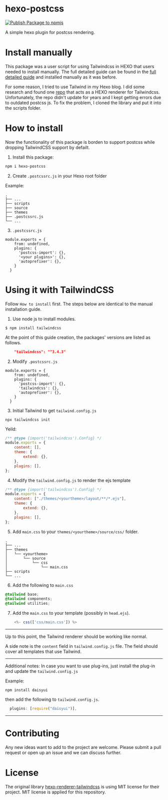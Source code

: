# hexo-postcss
[![Publish Package to npmjs](https://github.com/siraisisatoru/hexo-postcss/actions/workflows/publish.yml/badge.svg)](https://github.com/siraisisatoru/hexo-postcss/actions/workflows/publish.yml)

A simple hexo plugin for postcss rendering.

# Install manually

This package was a user script for using Tailwindcss in HEXO that users needed to install manually. The full detailed guide can be found in the [full detailed guide](./Manual%20install%20guide.md) and installed manually as it was before.

For some reason, I tried to use Tailwind in my Hexo blog. I did some research and found one [repo](https://github.com/bennyxguo/hexo-renderer-tailwindcss) that acts as a HEXO renderer for Tailwindcss. Unfortunately, the repo didn't update for years and I kept getting errors due to outdated postcss js. To fix the problem, I cloned the library and put it into the scripts folder.

# How to install

Now the functionality of this package is borden to support postcss while dropping TailwindCSS support by defailt.

1. Install this package:

```sh
npm i hexo-postcss
```

2. Create `.postcssrc.js` in your Hexo root folder

Example:

```
.
├── ...
├── scripts
├── source
├── themes
├── .postcssrc.js
└── ...
```

3. `.postcssrc.js`

```
module.exports = {
    from: undefined,
    plugins: {
      'postcss-import': {},
      '<your plugins>': {},
      'autoprefixer': {},
    }
  }
```

# Using it with TailwindCSS

Follow `How to install` first. The steps below are identical to the manual installation guide.

1. Use node js to install modules.

```shell
$ npm install tailwindcss
```

At the point of this guide creation, the packages' versions are listed as follows.

```json
    "tailwindcss": "^3.4.3"
```

2. Modify `.postcssrc.js`

```
module.exports = {
    from: undefined,
    plugins: {
      'postcss-import': {},
      'tailwindcss': {},
      'autoprefixer': {},
    }
  }
```

3. Initial Tailwind to get `tailwind.config.js`

```shell
npx tailwindcss init
```

Yeild:

```js
/** @type {import('tailwindcss').Config} */
module.exports = {
    content: [],
    theme: {
        extend: {},
    },
    plugins: [],
};
```

4. Modify the `tailwind.config.js` to render the ejs template

```js
/** @type {import('tailwindcss').Config} */
module.exports = {
    content: ["./themes/<yourtheme>/layout/**/*.ejs"],
    theme: {
        extend: {},
    },
    plugins: [],
};
```

5. Add `main.css` to your `themes/<yourtheme>/source/css/` folder.

```
.
├── ...
├── themes
│   └── <yourtheme>
│       └── source
│           └── css
│               └── main.css
├── scripts
└── ...
```

6. Add the following to `main.css`

```css
@tailwind base;
@tailwind components;
@tailwind utilities;
```

7. Add the `main.css` to your template (possibly in `head.ejs`).

```js
    <%- css(['css/main.css']) %>
```

---

Up to this point, the Tailwind renderer should be working like normal.

A side note is the `content` field in `tailwind.config.js` file. The field should cover all templates that use Tailwind.

---

Additional notes:
In case you want to use plug-ins, just install the plug-in and update the `tailwind.config.js`

Example:

```shell
npm install daisyui
```

then add the following to `tailwind.config.js`.

```js
  plugins: [require("daisyui")],
```

---

# Contributing

Any new ideas want to add to the project are welcome. Please submit a pull request or open up an issue and we can discuss further.

# License

The original library [hexo-renderer-tailwindcss](https://github.com/bennyxguo/hexo-renderer-tailwindcss) is using MIT license for their project. MIT license is applied for this repository.
